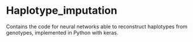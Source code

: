 # Haplotype_imputation
Contains the code for neural networks able to reconstruct haplotypes from genotypes, implemented in Python with keras.
